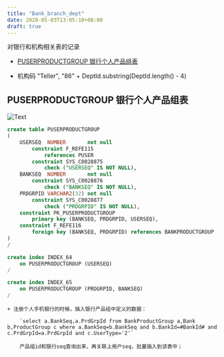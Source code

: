 ```yaml
---
title: "Bank_branch_dept"
date: 2020-05-03T13:05:10+08:00
draft: true
---
```


对银行和机构相关表的记录
<!--more-->


<!-- vim-markdown-toc GFM -->

* [PUSERPRODUCTGROUP 银行个人产品组表](#puserproductgroup-银行个人产品组表)

<!-- vim-markdown-toc -->

+ 机构码 "Teller", "86" + DeptId.substring(DeptId.length() - 4)


## PUSERPRODUCTGROUP 银行个人产品组表

![Text](http://qiniu.jiiiiiin.cn/I4aPTp.png)

```sql
create table PUSERPRODUCTGROUP
(
    USERSEQ  NUMBER       not null
        constraint F_REFE115
            references PUSER
        constraint SYS_C0028875
            check ("USERSEQ" IS NOT NULL),
    BANKSEQ  NUMBER       not null
        constraint SYS_C0028876
            check ("BANKSEQ" IS NOT NULL),
    PRDGRPID VARCHAR2(32) not null
        constraint SYS_C0028877
            check ("PRDGRPID" IS NOT NULL),
    constraint PK_PUSERPRODUCTGROUP
        primary key (BANKSEQ, PRDGRPID, USERSEQ),
    constraint F_REFE116
        foreign key (BANKSEQ, PRDGRPID) references BANKPRODUCTGROUP
)
/

create index INDEX_64
    on PUSERPRODUCTGROUP (USERSEQ)
/

create index INDEX_65
    on PUSERPRODUCTGROUP (PRDGRPID, BANKSEQ)
/

```

    + 注册个人手机银行的时候，插入银行产品组中定义的数据：

        `select a.BankSeq,a.PrdGrpId from BankProductGroup a,Bank b,ProductGroup c where a.BankSeq=b.BankSeq and b.BankId=#BankId# and c.PrdGrpId=a.PrdGrpId and c.UserType='2'`

        产品组id和银行seq查询出来，再关联上用户seq，批量插入到该表中；



